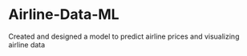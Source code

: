 # Airline-Data-ML
Created and designed a model to predict airline prices and visualizing airline data
